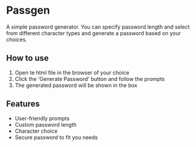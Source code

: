 # **Passgen**

A simple password generator. You can specify password length and select from different character types and generate a password based on your choices.

## **How to use**

1. Open te html file in the browser of your choice
2. Click the 'Generate Password' button and follow the prompts
3. The generated password will be shown in the box

## Features
 
 * User-friendly prompts
 * Custom password length
 * Character choice
 * Secure password to fit you needs



